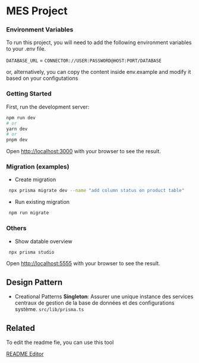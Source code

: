 # MES Project
### Environment Variables

To run this project, you will need to add the following environment variables to your .env file.

`DATABASE_URL` = `CONNECTOR://USER:PASSWORD@HOST:PORT/DATABASE`

or, alternatively, you can copy the content inside env.example and modify it based on your configutations

### Getting Started

First, run the development server:

```bash
npm run dev
# or
yarn dev
# or
pnpm dev
```

Open [http://localhost:3000](http://localhost:3000) with your browser to see the result.

### Migration (examples)

- Create migration

```bash
 npx prisma migrate dev --name "add column status on product table"
```

- Run existing migration

```bash
 npm run migrate
```

### Others
- Show datable overview

```bash
 npx prisma studio
```

Open [http://localhost:5555](http://localhost:5555) with your browser to see the result.

## Design Pattern
- Creational Patterns
**Singleton**: Assurer une unique instance des services centraux de gestion de la base de données et des configurations système. `src/lib/prisma.ts`

## Related

To edit the readme fie, you can use this tool 

[README Editor](https://readme.so/fr/editor)


